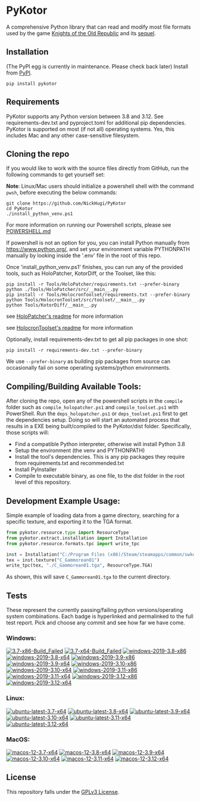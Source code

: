 
PyKotor
=======
A comprehensive Python library that can read and modify most file formats used by the game [Knights of the Old Republic](https://en.wikipedia.org/wiki/Star_Wars:_Knights_of_the_Old_Republic_(video_game)) and its [sequel](https://en.wikipedia.org/wiki/Star_Wars_Knights_of_the_Old_Republic_II:_The_Sith_Lords).

## Installation
(The PyPI egg is currently in maintenance. Please check back later) Install from [PyPI](https://pypi.org/project/PyKotor/).
```commandline
pip install pykotor
```

## Requirements
PyKotor supports any Python version between 3.8 and 3.12. See requirements-dev.txt and pyproject.toml for additional pip dependencies.
PyKotor is supported on most (if not all) operating systems. Yes, this includes Mac and any other case-sensitive filesystem.

## Cloning the repo
If you would like to work with the source files directly from GitHub, run the following commands to get yourself set:

**Note**: Linux/Mac users should initialize a powershell shell with the command `pwsh`, before executing the below commands:

```commandline
git clone https://github.com/NickHugi/PyKotor
cd PyKotor
./install_python_venv.ps1
```
For more information on running our Powershell scripts, please see [POWERSHELL.md](https://github.com/NickHugi/PyKotor/blob/master/POWERSHELL.md)

If powershell is not an option for you, you can install Python manually from https://www.python.org/, and set your environment variable PYTHONPATH manually by looking inside the '.env' file in the root of this repo.


Once 'install_python_venv.ps1' finishes, you can run any of the provided tools, such as HoloPatcher, KotorDiff, or the Toolset, like this:
```commandline
pip install -r Tools/HoloPatcher/requirements.txt --prefer-binary
python ./Tools/HoloPatcher/src/__main__.py
pip install -r Tools/HolocronToolset/requirements.txt --prefer-binary
python Tools/HolocronToolset/src/toolset/__main__.py
python Tools/KotorDiff/__main__.py
```

see [HoloPatcher's readme](https://github.com/NickHugi/PyKotor/tree/master/Tools/HoloPatcher#readme) for more information

see [HolocronToolset's readme](https://github.com/NickHugi/PyKotor/tree/master/Tools/HolocronToolset#readme) for more information

Optionally, install requirements-dev.txt to get all pip packages in one shot:
```commandline
pip install -r requirements-dev.txt --prefer-binary
```
We use `--prefer-binary` as building pip packages from source can occasionally fail on some operating systems/python environments.

## Compiling/Building Available Tools:
After cloning the repo, open any of the powershell scripts in the `compile` folder such as `compile_holopatcher.ps1` and `compile_toolset.ps1` with PowerShell. Run the `deps_holopatcher.ps1` or `deps_toolset.ps1` first to get the dependencies setup. Doing so will start an automated process that results in a EXE being built/compiled to the PyKotor/dist folder. Specifically, those scripts will:
- Find a compatible Python interpreter, otherwise will install Python 3.8
- Setup the environment (the venv and PYTHONPATH)
- Install the tool's dependencies. This is any pip packages they require from requirements.txt and recommended.txt
- Install PyInstaller
- Compile to executable binary, as one file, to the dist folder in the root level of this repository.


## Development Example Usage:
Simple example of loading data from a game directory, searching for a specific texture, and exporting it to the TGA format.
```python
from pykotor.resource.type import ResourceType
from pykotor.extract.installation import Installation
from pykotor.resource.formats.tpc import write_tpc

inst = Installation("C:/Program Files (x86)/Steam/steamapps/common/swkotor")
tex = inst.texture("C_Gammorean01")
write_tpc(tex, "./C_Gammorean01.tga", ResourceType.TGA)
```
As shown, this will save `C_Gammorean01.tga` to the current directory.

## Tests

These represent the currently passing/failing python versions/operating system combinations. Each badge is hyperlinked and permalinked to the full test report. Pick and choose any commit and see how far we have come.

### Windows:

<!-- WINDOWS-BADGES-START -->
[![3.7-x86-Build_Failed](https://img.shields.io/badge/3.7--x86_Build_Failed-lightgrey)](https://github.com/NickHugi/PyKotor/actions/runs/8134173018)
[![3.7-x64-Build_Failed](https://img.shields.io/badge/3.7--x64_Build_Failed-lightgrey)](https://github.com/NickHugi/PyKotor/actions/runs/8134173018)
[![windows-2019-3.8-x86](https://img.shields.io/badge/build-3.8--x86_Passing_623-brightgreen?style=plastic&logo=simple-icons&logoColor=%23FF5e34&label=17&labelColor=%23c71818&color=%232f991a)](https://github.com/NickHugi/PyKotor/blob/76f315caee407000902f8bdf60dc4e3de2af7e7c/tests/results/4526b4c3a07b515072b74231e461d87149a3a6bd/pytest_report_windows-2019_3.8_x86/pytest_report.html)
[![windows-2019-3.8-x64](https://img.shields.io/badge/build-3.8--x64_Passing_623-brightgreen?style=plastic&logo=simple-icons&logoColor=%23FF5e34&label=17&labelColor=%23c71818&color=%232f991a)](https://github.com/NickHugi/PyKotor/blob/76f315caee407000902f8bdf60dc4e3de2af7e7c/tests/results/4526b4c3a07b515072b74231e461d87149a3a6bd/pytest_report_windows-2019_3.8_x64/pytest_report.html)
[![windows-2019-3.9-x86](https://img.shields.io/badge/build-3.9--x86_Passing_623-brightgreen?style=plastic&logo=simple-icons&logoColor=%23FF5e34&label=17&labelColor=%23c71818&color=%232f991a)](https://github.com/NickHugi/PyKotor/blob/76f315caee407000902f8bdf60dc4e3de2af7e7c/tests/results/4526b4c3a07b515072b74231e461d87149a3a6bd/pytest_report_windows-2019_3.9_x86/pytest_report.html)
[![windows-2019-3.9-x64](https://img.shields.io/badge/build-3.9--x64_Passing_623-brightgreen?style=plastic&logo=simple-icons&logoColor=%23FF5e34&label=17&labelColor=%23c71818&color=%232f991a)](https://github.com/NickHugi/PyKotor/blob/76f315caee407000902f8bdf60dc4e3de2af7e7c/tests/results/4526b4c3a07b515072b74231e461d87149a3a6bd/pytest_report_windows-2019_3.9_x64/pytest_report.html)
[![windows-2019-3.10-x86](https://img.shields.io/badge/build-3.10--x86_Passing_623-brightgreen?style=plastic&logo=simple-icons&logoColor=%23FF5e34&label=17&labelColor=%23c71818&color=%232f991a)](https://github.com/NickHugi/PyKotor/blob/76f315caee407000902f8bdf60dc4e3de2af7e7c/tests/results/4526b4c3a07b515072b74231e461d87149a3a6bd/pytest_report_windows-2019_3.10_x86/pytest_report.html)
[![windows-2019-3.10-x64](https://img.shields.io/badge/build-3.10--x64_Passing_623-brightgreen?style=plastic&logo=simple-icons&logoColor=%23FF5e34&label=17&labelColor=%23c71818&color=%232f991a)](https://github.com/NickHugi/PyKotor/blob/76f315caee407000902f8bdf60dc4e3de2af7e7c/tests/results/4526b4c3a07b515072b74231e461d87149a3a6bd/pytest_report_windows-2019_3.10_x64/pytest_report.html)
[![windows-2019-3.11-x86](https://img.shields.io/badge/build-3.11--x86_Passing_623-brightgreen?style=plastic&logo=simple-icons&logoColor=%23FF5e34&label=17&labelColor=%23c71818&color=%232f991a)](https://github.com/NickHugi/PyKotor/blob/76f315caee407000902f8bdf60dc4e3de2af7e7c/tests/results/4526b4c3a07b515072b74231e461d87149a3a6bd/pytest_report_windows-2019_3.11_x86/pytest_report.html)
[![windows-2019-3.11-x64](https://img.shields.io/badge/build-3.11--x64_Passing_623-brightgreen?style=plastic&logo=simple-icons&logoColor=%23FF5e34&label=17&labelColor=%23c71818&color=%232f991a)](https://github.com/NickHugi/PyKotor/blob/76f315caee407000902f8bdf60dc4e3de2af7e7c/tests/results/4526b4c3a07b515072b74231e461d87149a3a6bd/pytest_report_windows-2019_3.11_x64/pytest_report.html)
[![windows-2019-3.12-x86](https://img.shields.io/badge/build-3.12--x86_Passing_623-brightgreen?style=plastic&logo=simple-icons&logoColor=%23FF5e34&label=17&labelColor=%23c71818&color=%232f991a)](https://github.com/NickHugi/PyKotor/blob/76f315caee407000902f8bdf60dc4e3de2af7e7c/tests/results/4526b4c3a07b515072b74231e461d87149a3a6bd/pytest_report_windows-2019_3.12_x86/pytest_report.html)
[![windows-2019-3.12-x64](https://img.shields.io/badge/build-3.12--x64_Passing_623-brightgreen?style=plastic&logo=simple-icons&logoColor=%23FF5e34&label=17&labelColor=%23c71818&color=%232f991a)](https://github.com/NickHugi/PyKotor/blob/76f315caee407000902f8bdf60dc4e3de2af7e7c/tests/results/4526b4c3a07b515072b74231e461d87149a3a6bd/pytest_report_windows-2019_3.12_x64/pytest_report.html)
<!-- WINDOWS-BADGES-END -->

### Linux:

<!-- LINUX-BADGES-START -->
[![ubuntu-latest-3.7-x64](https://img.shields.io/badge/build-3.7--x64_Passing_0-brightgreen?style=plastic&logo=simple-icons&logoColor=%23FF5e34&label=1&labelColor=%23c71818&color=%232f991a)](https://github.com/NickHugi/PyKotor/blob/76f315caee407000902f8bdf60dc4e3de2af7e7c/tests/results/4526b4c3a07b515072b74231e461d87149a3a6bd/pytest_report_ubuntu-latest_3.7_x64/pytest_report.html)
[![ubuntu-latest-3.8-x64](https://img.shields.io/badge/build-3.8--x64_Passing_623-brightgreen?style=plastic&logo=simple-icons&logoColor=%23FF5e34&label=17&labelColor=%23c71818&color=%232f991a)](https://github.com/NickHugi/PyKotor/blob/76f315caee407000902f8bdf60dc4e3de2af7e7c/tests/results/4526b4c3a07b515072b74231e461d87149a3a6bd/pytest_report_ubuntu-latest_3.8_x64/pytest_report.html)
[![ubuntu-latest-3.9-x64](https://img.shields.io/badge/build-3.9--x64_Passing_623-brightgreen?style=plastic&logo=simple-icons&logoColor=%23FF5e34&label=17&labelColor=%23c71818&color=%232f991a)](https://github.com/NickHugi/PyKotor/blob/76f315caee407000902f8bdf60dc4e3de2af7e7c/tests/results/4526b4c3a07b515072b74231e461d87149a3a6bd/pytest_report_ubuntu-latest_3.9_x64/pytest_report.html)
[![ubuntu-latest-3.10-x64](https://img.shields.io/badge/build-3.10--x64_Passing_623-brightgreen?style=plastic&logo=simple-icons&logoColor=%23FF5e34&label=17&labelColor=%23c71818&color=%232f991a)](https://github.com/NickHugi/PyKotor/blob/76f315caee407000902f8bdf60dc4e3de2af7e7c/tests/results/4526b4c3a07b515072b74231e461d87149a3a6bd/pytest_report_ubuntu-latest_3.10_x64/pytest_report.html)
[![ubuntu-latest-3.11-x64](https://img.shields.io/badge/build-3.11--x64_Passing_623-brightgreen?style=plastic&logo=simple-icons&logoColor=%23FF5e34&label=17&labelColor=%23c71818&color=%232f991a)](https://github.com/NickHugi/PyKotor/blob/76f315caee407000902f8bdf60dc4e3de2af7e7c/tests/results/4526b4c3a07b515072b74231e461d87149a3a6bd/pytest_report_ubuntu-latest_3.11_x64/pytest_report.html)
[![ubuntu-latest-3.12-x64](https://img.shields.io/badge/build-3.12--x64_Passing_623-brightgreen?style=plastic&logo=simple-icons&logoColor=%23FF5e34&label=17&labelColor=%23c71818&color=%232f991a)](https://github.com/NickHugi/PyKotor/blob/76f315caee407000902f8bdf60dc4e3de2af7e7c/tests/results/4526b4c3a07b515072b74231e461d87149a3a6bd/pytest_report_ubuntu-latest_3.12_x64/pytest_report.html)
<!-- LINUX-BADGES-END -->

### MacOS:

<!-- MACOS-BADGES-START -->
[![macos-12-3.7-x64](https://img.shields.io/badge/build-3.7--x64_Passing_0-brightgreen?style=plastic&logo=simple-icons&logoColor=%23FF5e34&label=1&labelColor=%23c71818&color=%232f991a)](https://github.com/NickHugi/PyKotor/blob/76f315caee407000902f8bdf60dc4e3de2af7e7c/tests/results/4526b4c3a07b515072b74231e461d87149a3a6bd/pytest_report_macos-12_3.7_x64/pytest_report.html)
[![macos-12-3.8-x64](https://img.shields.io/badge/build-3.8--x64_Passing_619-brightgreen?style=plastic&logo=simple-icons&logoColor=%23FF5e34&label=21&labelColor=%23c71818&color=%232f991a)](https://github.com/NickHugi/PyKotor/blob/76f315caee407000902f8bdf60dc4e3de2af7e7c/tests/results/4526b4c3a07b515072b74231e461d87149a3a6bd/pytest_report_macos-12_3.8_x64/pytest_report.html)
[![macos-12-3.9-x64](https://img.shields.io/badge/build-3.9--x64_Passing_619-brightgreen?style=plastic&logo=simple-icons&logoColor=%23FF5e34&label=21&labelColor=%23c71818&color=%232f991a)](https://github.com/NickHugi/PyKotor/blob/76f315caee407000902f8bdf60dc4e3de2af7e7c/tests/results/4526b4c3a07b515072b74231e461d87149a3a6bd/pytest_report_macos-12_3.9_x64/pytest_report.html)
[![macos-12-3.10-x64](https://img.shields.io/badge/build-3.10--x64_Passing_619-brightgreen?style=plastic&logo=simple-icons&logoColor=%23FF5e34&label=21&labelColor=%23c71818&color=%232f991a)](https://github.com/NickHugi/PyKotor/blob/76f315caee407000902f8bdf60dc4e3de2af7e7c/tests/results/4526b4c3a07b515072b74231e461d87149a3a6bd/pytest_report_macos-12_3.10_x64/pytest_report.html)
[![macos-12-3.11-x64](https://img.shields.io/badge/build-3.11--x64_Passing_619-brightgreen?style=plastic&logo=simple-icons&logoColor=%23FF5e34&label=21&labelColor=%23c71818&color=%232f991a)](https://github.com/NickHugi/PyKotor/blob/76f315caee407000902f8bdf60dc4e3de2af7e7c/tests/results/4526b4c3a07b515072b74231e461d87149a3a6bd/pytest_report_macos-12_3.11_x64/pytest_report.html)
[![macos-12-3.12-x64](https://img.shields.io/badge/build-3.12--x64_Passing_619-brightgreen?style=plastic&logo=simple-icons&logoColor=%23FF5e34&label=21&labelColor=%23c71818&color=%232f991a)](https://github.com/NickHugi/PyKotor/blob/76f315caee407000902f8bdf60dc4e3de2af7e7c/tests/results/4526b4c3a07b515072b74231e461d87149a3a6bd/pytest_report_macos-12_3.12_x64/pytest_report.html)
<!-- MACOS-BADGES-END -->

## License
This repository falls under the [GPLv3 License](https://github.com/NickHugi/PyKotor/blob/master/LICENSE).




































